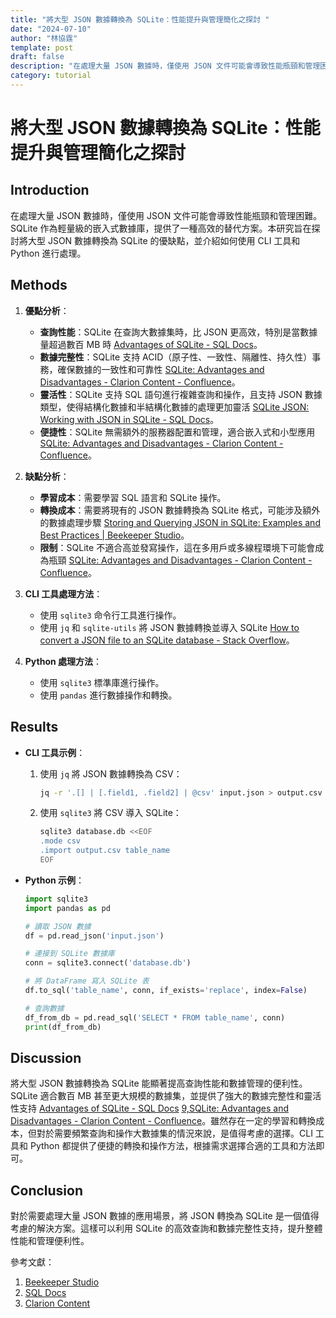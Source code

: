 ```yaml
---
title: "將大型 JSON 數據轉換為 SQLite：性能提升與管理簡化之探討 "
date: "2024-07-10"
author: "林協霆"
template: post
draft: false
description: "在處理大量 JSON 數據時，僅使用 JSON 文件可能會導致性能瓶頸和管理困難。SQLite 作為輕量級的嵌入式數據庫，提供了一種高效的替代方案。本研究旨在探討將大型 JSON 數據轉換為 SQLite 的優缺點，並介紹如何使用 CLI 工具和 Python 進行處理。"
category: tutorial
---
```


# 將大型 JSON 數據轉換為 SQLite：性能提升與管理簡化之探討

## Introduction

在處理大量 JSON 數據時，僅使用 JSON 文件可能會導致性能瓶頸和管理困難。SQLite 作為輕量級的嵌入式數據庫，提供了一種高效的替代方案。本研究旨在探討將大型 JSON 數據轉換為 SQLite 的優缺點，並介紹如何使用 CLI 工具和 Python 進行處理。

<!--more-->

## Methods

1. **優點分析**：

   - **查詢性能**：SQLite 在查詢大數據集時，比 JSON 更高效，特別是當數據量超過數百 MB 時 [Advantages of SQLite - SQL Docs](https://sqldocs.org/sqlite/sqlite-advantages/)。
   - **數據完整性**：SQLite 支持 ACID（原子性、一致性、隔離性、持久性）事務，確保數據的一致性和可靠性 [SQLite: Advantages and Disadvantages - Clarion Content - Confluence](https://clarionmag.jira.com/wiki/spaces/clarion/pages/404750/SQLite%3A+Advantages+and+Disadvantages)。
   - **靈活性**：SQLite 支持 SQL 語句進行複雜查詢和操作，且支持 JSON 數據類型，使得結構化數據和半結構化數據的處理更加靈活 [SQLite JSON: Working with JSON in SQLite - SQL Docs](https://sqldocs.org/sqlite/sqlite-json-data/)。
   - **便捷性**：SQLite 無需額外的服務器配置和管理，適合嵌入式和小型應用 [SQLite: Advantages and Disadvantages - Clarion Content - Confluence](https://clarionmag.jira.com/wiki/spaces/clarion/pages/404750/SQLite%3A+Advantages+and+Disadvantages)。

2. **缺點分析**：

   - **學習成本**：需要學習 SQL 語言和 SQLite 操作。
   - **轉換成本**：需要將現有的 JSON 數據轉換為 SQLite 格式，可能涉及額外的數據處理步驟 [Storing and Querying JSON in SQLite: Examples and Best Practices | Beekeeper Studio](https://www.beekeeperstudio.io/blog/sqlite-json)。
   - **限制**：SQLite 不適合高並發寫操作，這在多用戶或多線程環境下可能會成為瓶頸 [SQLite: Advantages and Disadvantages - Clarion Content - Confluence](https://clarionmag.jira.com/wiki/spaces/clarion/pages/404750/SQLite%3A+Advantages+and+Disadvantages)。

3. **CLI 工具處理方法**：

   - 使用 `sqlite3` 命令行工具進行操作。
   - 使用 `jq` 和 `sqlite-utils` 將 JSON 數據轉換並導入 SQLite [How to convert a JSON file to an SQLite database - Stack Overflow](https://stackoverflow.com/questions/46407770/how-to-convert-a-json-file-to-an-sqlite-database)。

4. **Python 處理方法**：
   - 使用 `sqlite3` 標準庫進行操作。
   - 使用 `pandas` 進行數據操作和轉換。

## Results

- **CLI 工具示例**：

  1. 使用 `jq` 將 JSON 數據轉換為 CSV：

     ```bash
     jq -r '.[] | [.field1, .field2] | @csv' input.json > output.csv
     ```

  2. 使用 `sqlite3` 將 CSV 導入 SQLite：

     ```bash
     sqlite3 database.db <<EOF
     .mode csv
     .import output.csv table_name
     EOF
     ```

- **Python 示例**：

  ```python
  import sqlite3
  import pandas as pd

  # 讀取 JSON 數據
  df = pd.read_json('input.json')

  # 連接到 SQLite 數據庫
  conn = sqlite3.connect('database.db')

  # 將 DataFrame 寫入 SQLite 表
  df.to_sql('table_name', conn, if_exists='replace', index=False)

  # 查詢數據
  df_from_db = pd.read_sql('SELECT * FROM table_name', conn)
  print(df_from_db)
  ```

## Discussion

將大型 JSON 數據轉換為 SQLite 能顯著提高查詢性能和數據管理的便利性。SQLite 適合數百 MB 甚至更大規模的數據集，並提供了強大的數據完整性和靈活性支持 [Advantages of SQLite - SQL Docs](https://sqldocs.org/sqlite/sqlite-advantages/) [9,SQLite: Advantages and Disadvantages - Clarion Content - Confluence](https://clarionmag.jira.com/wiki/spaces/clarion/pages/404750/SQLite%3A+Advantages+and+Disadvantages)。雖然存在一定的學習和轉換成本，但對於需要頻繁查詢和操作大數據集的情況來說，是值得考慮的選擇。CLI 工具和 Python 都提供了便捷的轉換和操作方法，根據需求選擇合適的工具和方法即可。

## Conclusion

對於需要處理大量 JSON 數據的應用場景，將 JSON 轉換為 SQLite 是一個值得考慮的解決方案。這樣可以利用 SQLite 的高效查詢和數據完整性支持，提升整體性能和管理便利性。

參考文獻：

1. [Beekeeper Studio](https://www.beekeeperstudio.io/blog/storing-querying-json-sqlite)
2. [SQL Docs](https://sqldocs.org/sqlite/sqlite-advantages/)
3. [Clarion Content](https://clarionmag.jira.com/wiki/spaces/clarion/pages/238888960/SQLite+Advantages+and+Disadvantages)
